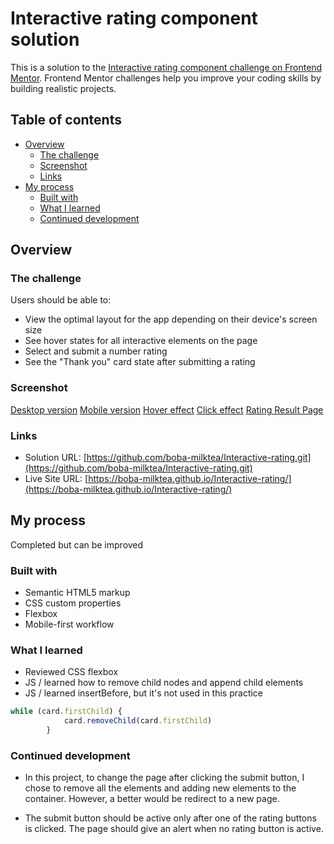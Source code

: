 # Interactive rating component solution

This is a solution to the [Interactive rating component challenge on Frontend Mentor](https://www.frontendmentor.io/challenges/interactive-rating-component-koxpeBUmI). Frontend Mentor challenges help you improve your coding skills by building realistic projects. 

## Table of contents

- [Overview](#overview)
  - [The challenge](#the-challenge)
  - [Screenshot](#screenshot)
  - [Links](#links)
- [My process](#my-process)
  - [Built with](#built-with)
  - [What I learned](#what-i-learned)
  - [Continued development](#continued-development)


## Overview

### The challenge

Users should be able to:

- View the optimal layout for the app depending on their device's screen size
- See hover states for all interactive elements on the page
- Select and submit a number rating
- See the "Thank you" card state after submitting a rating

### Screenshot

[Desktop version](./imgages/rating-00.png)
[Mobile version](./imgages/rating-01.png)
[Hover effect](./imgages/rating-03.png)
[Click effect](./imgages/rating-05.png)
[Rating Result Page](./imgages/rating-06.png)


### Links

- Solution URL: [https://github.com/boba-milktea/Interactive-rating.git](https://github.com/boba-milktea/Interactive-rating.git)
- Live Site URL: [https://boba-milktea.github.io/Interactive-rating/](https://boba-milktea.github.io/Interactive-rating/)

## My process

Completed but can be improved

### Built with

- Semantic HTML5 markup
- CSS custom properties
- Flexbox
- Mobile-first workflow


### What I learned

- Reviewed CSS flexbox 
- JS / learned how to remove child nodes and append child elements 
- JS / learned insertBefore, but it's not used in this practice
```js
while (card.firstChild) {
            card.removeChild(card.firstChild)
        }
```

### Continued development

- In this project, to change the page after clicking the submit button, I chose to remove all the elements and adding new elements to the container. However, a better would be redirect to a new page. 

- The submit button should be active only after one of the rating buttons is clicked. The page should give an alert when no rating button is active. 
